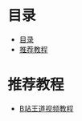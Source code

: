# 目录
<!--ts-->
* [目录](#目录)
* [推荐教程](#推荐教程)

<!-- Added by: zwl, at: 2022年 2月12日 星期六 22时44分28秒 CST -->

<!--te-->
# 推荐教程

- [B站王道视频教程](https://www.bilibili.com/video/BV1YE411D7nH?from=search&seid=3708070542596072014&spm_id_from=333.337.0.0) 
